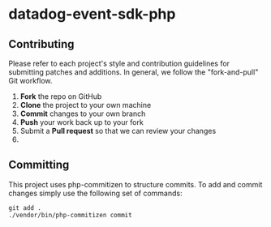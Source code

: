 datadog-event-sdk-php
=====================


Contributing
------------

Please refer to each project's style and contribution guidelines for submitting patches and additions. In general, we follow the "fork-and-pull" Git workflow.

 1. **Fork** the repo on GitHub
 2. **Clone** the project to your own machine
 3. **Commit** changes to your own branch
 4. **Push** your work back up to your fork
 5. Submit a **Pull request** so that we can review your changes
 6. 

Committing
----------
This project uses php-commitizen to structure commits. To add and commit changes simply
use the following set of commands:

```
git add .
./vendor/bin/php-commitizen commit
```



